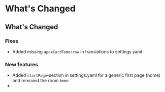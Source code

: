 # What's Changed

## What's Changed

### Fixes
- Added missing `apexCardTomorrow` in translations to settings.yaml

### New features
- Added `startPage`-section in settings.yaml for a generic first page (home) and removed the room `home`
- 


